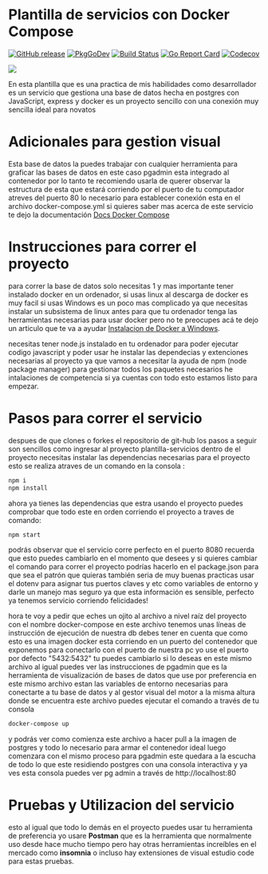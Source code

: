 # Plantilla de servicios con Docker Compose
[![GitHub release](https://img.shields.io/github/release/docker/compose.svg?style=flat-square)](https://github.com/docker/compose/releases/latest)
[![PkgGoDev](https://img.shields.io/badge/go.dev-docs-007d9c?style=flat-square&logo=go&logoColor=white)](https://pkg.go.dev/github.com/docker/compose/v2)
[![Build Status](https://img.shields.io/github/workflow/status/docker/compose/ci?label=ci&logo=github&style=flat-square)](https://github.com/docker/compose/actions?query=workflow%3Aci)
[![Go Report Card](https://goreportcard.com/badge/github.com/docker/compose/v2?style=flat-square)](https://goreportcard.com/report/github.com/docker/compose/v2)
[![Codecov](https://codecov.io/gh/docker/compose/branch/master/graph/badge.svg?token=HP3K4Y4ctu)](https://codecov.io/gh/docker/compose)

<img src="https://raw.githubusercontent.com/docker/compose/v2/logo.png">

En esta plantilla que es una practica de mis habilidades como desarrollador es un servicio que gestiona una base de datos hecha en postgres con JavaScript, express y docker es un proyecto sencillo con una conexión muy sencilla ideal para novatos 

# Adicionales para gestion visual 

Esta base de datos la puedes trabajar con cualquier herramienta para graficar las bases de datos en este caso pgadmin esta integrado al contenedor por lo tanto te recomiendo usarla de querer observar la estructura de esta que estará corriendo por el puerto de tu computador atreves del puerto 80 lo necesario para establecer conexión esta en el archivo docker-compose.yml si quieres saber mas acerca de este servicio te dejo la documentación  <a href="https://docs.docker.com/get-started/08_using_compose/">Docs Docker Compose</a> 

# Instrucciones para correr el proyecto

para correr la base de datos solo necesitas 1 y mas importante tener instalado docker en un ordenador, si usas linux al descarga de docker es muy facil si usas Windows es un poco mas complicado ya que necesitas instalar un subsistema de linux antes para que tu ordenador tenga las herramientas necesarias para usar docker pero no te preocupes acá te dejo un articulo que te va a ayudar <a href="https://www.redeszone.net/2019/04/21/instalar-docker-windows-10/">Instalacion de Docker a Windows</a>. 

necesitas tener node.js instalado en tu ordenador para poder ejecutar codigo javascript y poder usar he instalar las dependecias y extenciones necesarias al proyecto ya que vamos a necesitar la ayuda de npm (node package manager) para gestionar todos los paquetes necesarios he intalaciones de competencia si ya cuentas con todo esto estamos listo para empezar.

# Pasos para correr el servicio 

despues de que clones o forkes el repositorio de git-hub los pasos a seguir son sencillos como ingresar al proyecto plantilla-servicios
dentro de el proyecto necesitas instalar las dependencias necesarias para el proyecto esto se realiza atraves de un comando en la consola :
```cmd
npm i 
npm install
```
ahora ya tienes las dependencias que estra usando el proyecto puedes comprobar que todo este en orden corriendo el proyecto a traves de comando:
```cmd
npm start
```
podrás observar que el servicio corre perfecto en el puerto 8080 recuerda que esto puedes cambiarlo en el momento que desees y si quieres cambiar el comando para correr el proyecto podrías hacerlo en el package.json para que sea el patrón que quieras también seria de muy buenas practicas usar el dotenv para asignar tus puertos claves y etc como variables de entorno y darle un manejo mas seguro ya que esta información es sensible, perfecto ya tenemos servicio corriendo felicidades!

hora te voy a pedir que eches un ojito al archivo a nivel raíz del proyecto con el nombre docker-compose en este archivo tenemos unas líneas de instrucción de ejecución de nuestra db debes tener en cuenta que como esto es una imagen docker esta corriendo en un puerto del contenedor que exponemos para conectarlo con el puerto de nuestra pc yo use el puerto por defecto "5432:5432" tu puedes cambiarlo si lo deseas en este mismo archivo al igual puedes ver las instrucciones de pgadmin que es la herramienta de visualización de bases de datos que use por preferencia en este mismo archivo estan las variables de entorno necesarias para conectarte a tu base de datos y al gestor visual del motor a la misma altura donde se encuentra este archivo puedes ejecutar el comando a través de tu consola 
```cmd
docker-compose up
```
y podrás ver como comienza este archivo a hacer pull a la imagen de postgres y todo lo necesario para armar el contenedor ideal luego comenzara con el mismo proceso para pgadmin este quedara a la escucha de todo lo que este residiendo postgres con una consola interactiva y ya ves esta consola puedes ver pg admin a través de http://localhost:80 

# Pruebas y Utilizacion del servicio

esto al igual que todo lo demás en el proyecto puedes usar tu herramienta de preferencia yo usare **Postman** que es la herramienta que normalmente uso desde hace mucho tiempo pero hay otras herramientas increíbles en el mercado como **insomnia** o incluso hay extensiones de visual estudio code para estas pruebas.